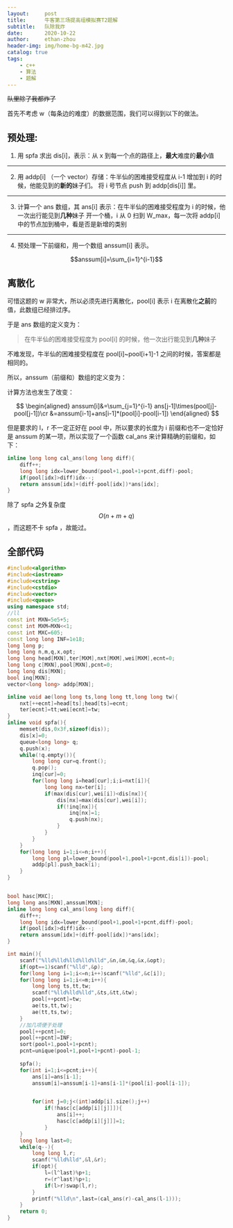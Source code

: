 ```yaml
---
layout:     post
title:      牛客第三场提高组模拟赛T2题解
subtitle:   队除我炸
date:       2020-10-22
author:     ethan-zhou
header-img: img/home-bg-m42.jpg
catalog: true
tags:
    - c++
    - 算法
    - 题解
---
```


~~队里除了我都炸了~~

首先不考虑 w（每条边的难度）的数据范围，我们可以得到以下的做法。
## 预处理:
1. 用 spfa 求出 dis[i]，表示：从 x 到每一个点的路径上，**最大**难度的**最小**值
---
2. 用 addp[i] （一个 vector）存储：牛半仙的困难接受程度从 i-1 增加到 i 的时候，他能见到的**新的**妹子们。
将 i 号节点 push 到 addp[dis[i]] 里。
---
3.  计算一个 ans 数组，其 ans[i] 表示：在牛半仙的困难接受程度为 i 的时候，他一次出行能见到**几种**妹子
开一个桶，i 从 0 扫到 W_max，每一次将 addp[i] 中的节点加到桶中，看是否是新增的类别
---
4.  预处理一下前缀和，用一个数组 anssum[i] 表示。

$$anssum[i]=\sum_{i=1}^{i-1}$$




## 离散化
可惜这题的 w 非常大，所以必须先进行离散化，pool[i] 表示 i 在离散化**之前**的值，此数组已经排过序。

于是 ans 数组的定义变为：
> 在牛半仙的困难接受程度为 pool[i] 的时候，他一次出行能见到**几种**妹子

不难发现，牛半仙的困难接受程度在 pool[i]~pool[i+1]-1 之间的时候，答案都是相同的。

所以，anssum（前缀和）数组的定义变为：

计算方法也发生了改变：

$$
\begin{aligned}
anssum[i]&=\sum_{j=1}^{i-1} ans[j-1]\times(pool[j]-pool[j-1])\cr
&=anssum[i-1]+ans[i-1]*(pool[i]-pool[i-1])
\end{aligned}
$$

但是要求的 l，r 不一定正好在 pool 中，所以要求的长度为 i 前缀和也不一定恰好是 anssum 的某一项，所以实现了一个函数 cal_ans 来计算精确的前缀和，如下：
```cpp
inline long long cal_ans(long long diff){
	diff++;
	long long idx=lower_bound(pool+1,pool+1+pcnt,diff)-pool;
	if(pool[idx]>diff)idx--;
	return anssum[idx]+(diff-pool[idx])*ans[idx];
}
```

除了 spfa 之外复杂度 $$O(n+m+q)$$，而这题不卡 spfa ，故能过。

## 全部代码

```cpp
#include<algorithm>
#include<iostream>
#include<cstring>
#include<cstdio>
#include<vector>
#include<queue>
using namespace std;
//ll
const int MXN=5e5+5;
const int MXM=MXN<<1;
const int MXC=605;
const long long INF=1e18;
long long p;
long long n,m,q,x,opt;
long long head[MXN],ter[MXM],nxt[MXM],wei[MXM],ecnt=0;
long long c[MXN],pool[MXN],pcnt=0;
long long dis[MXN];
bool inq[MXN];
vector<long long> addp[MXN];

inline void ae(long long ts,long long tt,long long tw){
	nxt[++ecnt]=head[ts];head[ts]=ecnt;
	ter[ecnt]=tt;wei[ecnt]=tw;
}
inline void spfa(){
	memset(dis,0x3f,sizeof(dis));
	dis[x]=0;
	queue<long long> q;
	q.push(x);
	while(!q.empty()){
		long long cur=q.front();
		q.pop();
		inq[cur]=0;
		for(long long i=head[cur];i;i=nxt[i]){
			long long nx=ter[i];
			if(max(dis[cur],wei[i])<dis[nx]){
				dis[nx]=max(dis[cur],wei[i]);
				if(!inq[nx]){
					inq[nx]=1;
					q.push(nx);
				}
			}
		}
	}
	for(long long i=1;i<=n;i++){
		long long pl=lower_bound(pool+1,pool+1+pcnt,dis[i])-pool;
		addp[pl].push_back(i);
	}
}


bool hasc[MXC];
long long ans[MXN],anssum[MXN];
inline long long cal_ans(long long diff){
	diff++;
	long long idx=lower_bound(pool+1,pool+1+pcnt,diff)-pool;
	if(pool[idx]>diff)idx--;
	return anssum[idx]+(diff-pool[idx])*ans[idx];
}

int main(){
	scanf("%lld%lld%lld%lld%lld",&n,&m,&q,&x,&opt);
	if(opt==1)scanf("%lld",&p);
	for(long long i=1;i<=n;i++)scanf("%lld",&c[i]);
	for(long long i=1;i<=m;i++){
		long long ts,tt,tw;
		scanf("%lld%lld%lld",&ts,&tt,&tw);
		pool[++pcnt]=tw;
		ae(ts,tt,tw);
		ae(tt,ts,tw);
	}
	//加几项便于处理
	pool[++pcnt]=0;
	pool[++pcnt]=INF;
	sort(pool+1,pool+1+pcnt);
	pcnt=unique(pool+1,pool+1+pcnt)-pool-1;
	
	spfa();
	for(int i=1;i<=pcnt;i++){
		ans[i]=ans[i-1];
		anssum[i]=anssum[i-1]+ans[i-1]*(pool[i]-pool[i-1]);


		for(int j=0;j<(int)addp[i].size();j++)
			if(!hasc[c[addp[i][j]]]){
				ans[i]++;
				hasc[c[addp[i][j]]]=1;
			}
	}
	long long last=0;
	while(q--){
		long long l,r;
		scanf("%lld%lld",&l,&r);
		if(opt){
			l=(l^last)%p+1;
			r=(r^last)%p+1;
			if(l>r)swap(l,r);
		}
		printf("%lld\n",last=(cal_ans(r)-cal_ans(l-1)));
	}
	return 0;
}
```
<!--stackedit_data:
eyJoaXN0b3J5IjpbMTk1ODA0MDUxMF19
-->